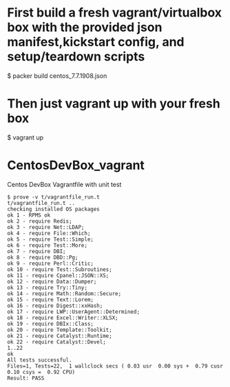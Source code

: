 # First build a fresh vagrant/virtualbox box with the provided json manifest,kickstart config, and setup/teardown scripts
$ packer build centos_7.7.1908.json

# Then just vagrant up with your fresh box
$ vagrant up

# CentosDevBox_vagrant
Centos DevBox Vagrantfile with unit test

```
$ prove -v t/vagrantfile_run.t 
t/vagrantfile_run.t .. 
checking installed OS packages
ok 1 - RPMS ok
ok 2 - require Redis;
ok 3 - require Net::LDAP;
ok 4 - require File::Which;
ok 5 - require Test::Simple;
ok 6 - require Test::More;
ok 7 - require DBI;
ok 8 - require DBD::Pg;
ok 9 - require Perl::Critic;
ok 10 - require Test::Subroutines;
ok 11 - require Cpanel::JSON::XS;
ok 12 - require Data::Dumper;
ok 13 - require Try::Tiny;
ok 14 - require Math::Random::Secure;
ok 15 - require Text::Lorem;
ok 16 - require Digest::xxHash;
ok 17 - require LWP::UserAgent::Determined;
ok 18 - require Excel::Writer::XLSX;
ok 19 - require DBIx::Class;
ok 20 - require Template::Toolkit;
ok 21 - require Catalyst::Runtime;
ok 22 - require Catalyst::Devel;
1..22
ok
All tests successful.
Files=1, Tests=22,  1 wallclock secs ( 0.03 usr  0.00 sys +  0.79 cusr  0.10 csys =  0.92 CPU)
Result: PASS
```

